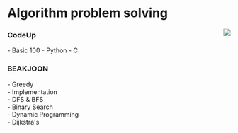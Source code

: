

# Algorithm problem solving
<a href="https://solved.ac/rjs1218/">
  <img align='right' src="http://mazassumnida.wtf/api/generate_badge?boj=rjs1218">
</a>


<h3><b>CodeUp</b></h3>
- Basic 100
  - Python
  - C

<h3>BEAKJOON</b></h3>
- Greedy</br>
- Implementation</br>
- DFS & BFS</br>
- Binary Search</br>
- Dynamic Programming</br>
- Dijkstra's
